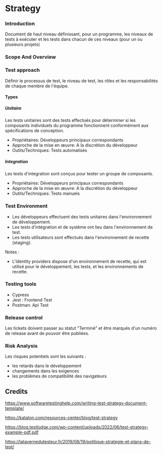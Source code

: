 # Strategy


### Introduction

Document de haut niveau définissant, pour un programme, les niveaux de tests à exécuter et les tests dans chacun de ces niveaux (pour un ou plusieurs projets)

###  Scope And Overview

### Test approach

Définir le processus de test, le niveau de test, les rôles et les responsabilités de chaque membre de l'équipe.

#### Types

##### Unitaire

Les tests unitaires sont des tests effectués pour déterminer si les composants individuels du programme fonctionnent conformément aux spécifications de conception.

- Propriétaires: Développeurs principaux correspondants
- Approche de la mise en œuvre: A la discrétion du développeur
- Outils/Techniques: Tests automatisés

##### Integration


Les tests d'integration sont conçus pour tester un groupe de composants.

- Propriétaires: Développeurs principaux correspondants
- Approche de la mise en œuvre: A la discrétion du développeur
- Outils/Techniques: Tests manuels


### Test Environment


- Les développeurs effectuent des tests unitaires dans l'environnement de développement.
- Les tests d'intégration et de système ont lieu dans l'environnement de test.
- Les tests utilisateurs sont effectués dans l'environnement de recette (staging).

Notes :

- L'Identity providers dispose d'un environnement de recette, qui est utilisé pour le développement, les tests, et les environnements de recette.

### Testing tools

- Cypress 
- Jest : Frontend Test
- Postman: Api Test

### Release control

Les tickets doivent passer au statut "Terminé" et être marqués d'un numéro de release avant de pouvoir être publiées.

### Risk Analysis

Les risques potentiels sont les suivants :

- les retards dans le développement
- changements dans les exigences
- les problèmes de compatibilité des navigateurs

## Credits

https://www.softwaretestinghelp.com/writing-test-strategy-document-template/

https://katalon.com/resources-center/blog/test-strategy

https://blog.testlodge.com/wp-content/uploads/2022/06/test-strategy-example-pdf.pdf

https://latavernedutesteur.fr/2019/08/19/politique-strategie-et-plans-de-test/
